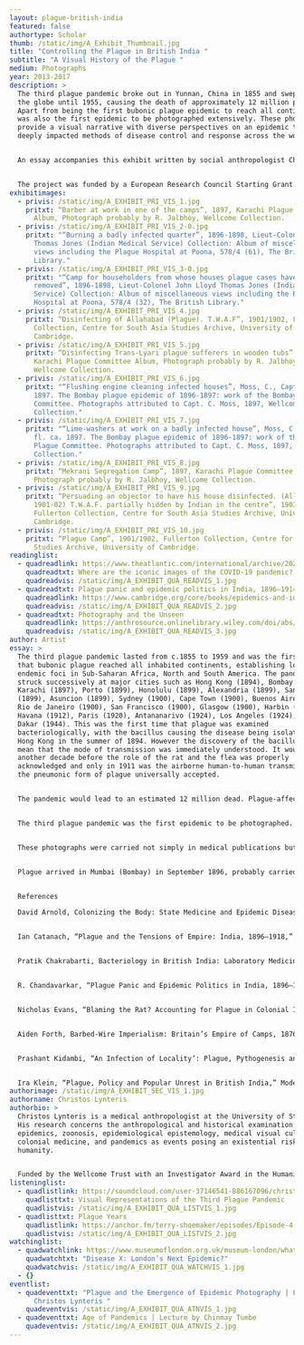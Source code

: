 ```yaml
---
layout: plague-british-india
featured: false
authortype: Scholar
thumb: /static/img/A_Exhibit_Thumbnail.jpg
title: "Controlling the Plague in British India "
subtitle: "A Visual History of the Plague "
medium: Photographs
year: 2013-2017
description: >
  The third plague pandemic broke out in Yunnan, China in 1855 and swept across
  the globe until 1955, causing the death of approximately 12 million people.
  Apart from being the first bubonic plague epidemic to reach all continents, it
  was also the first epidemic to be photographed extensively. These photographs
  provide a visual narrative with diverse perspectives on an epidemic that
  deeply impacted methods of disease control and response across the world.


  An essay accompanies this exhibit written by social anthropologist Christos Lynteris that explores the measures taken by colonial authorities in order to control the spread of the third plague pandemic in India. The exhibit also contains photographs courtesy of the research project on “Visual Representations of the Third Plague Pandemic” led by Christos. 


  The project was funded by a European Research Council Starting Grant (under the European Union's Seventh Framework Programme/European Research Council grant agreement no 336564) and investigated the visualisation of plague during the third pandemic and the way in which this formed a paradigm of epidemic photography. The project has made a large number of plague photographs available to the public through the University of Cambridge’s repository Apollo. 
exhibitimages:
  - privis: /static/img/A_EXHIBIT_PRI_VIS_1.jpg
    pritxt: “Barber at work in one of the camps”, 1897, Karachi Plague Committee
      Album, Photograph probably by R. Jalbhoy, Wellcome Collection.
  - privis: /static/img/A_EXHIBIT_PRI_VIS_2-0.jpg
    pritxt: "“Burning a badly infected quarter”, 1896-1898, Lieut-Colonel John Lloyd
      Thomas Jones (Indian Medical Service) Collection: Album of miscellaneous
      views including the Plague Hospital at Poona, 578/4 (61), The British
      Library."
  - privis: /static/img/A_EXHIBIT_PRI_VIS_3-0.jpg
    pritxt: "“Camp for householders from whose houses plague cases have been
      removed”, 1896-1898, Lieut-Colonel John Lloyd Thomas Jones (Indian Medical
      Service) Collection: Album of miscellaneous views including the Plague
      Hospital at Poona, 578/4 (32), The British Library."
  - privis: /static/img/A_EXHIBIT_PRI_VIS_4.jpg
    pritxt: “Disinfecting of Allahabad (Plague). T.W.A.F”, 1901/1902, Fullerton
      Collection, Centre for South Asia Studies Archive, University of
      Cambridge.
  - privis: /static/img/A_EXHIBIT_PRI_VIS_5.jpg
    pritxt: “Disinfecting Trans-Lyari plague sufferers in wooden tubs”, 1897,
      Karachi Plague Committee Album, Photograph probably by R. Jalbhoy,
      Wellcome Collection.
  - privis: /static/img/A_EXHIBIT_PRI_VIS_6.jpg
    pritxt: "“Flushing engine cleaning infected houses”, Moss, C., Captain, fl. ca.
      1897. The Bombay plague epidemic of 1896-1897: work of the Bombay Plague
      Committee. Photographs attributed to Capt. C. Moss, 1897, Wellcome
      Collection."
  - privis: /static/img/A_EXHIBIT_PRI_VIS_7.jpg
    pritxt: "“Lime-washers at work on a badly infected house”, Moss, C., Captain,
      fl. ca. 1897. The Bombay plague epidemic of 1896-1897: work of the Bombay
      Plague Committee. Photographs attributed to Capt. C. Moss, 1897, Wellcome
      Collection."
  - privis: /static/img/A_EXHIBIT_PRI_VIS_8.jpg
    pritxt: “Mekrani Segregation Camp”, 1897, Karachi Plague Committee Album,
      Photograph probably by R. Jalbhoy, Wellcome Collection.
  - privis: /static/img/A_EXHIBIT_PRI_VIS_9.jpg
    pritxt: “Persuading an objector to have his house disinfected. (Allahabad,
      1901-02) T.W.A.F. partially hidden by Indian in the centre”, 1901/1902,
      Fullerton Collection, Centre for South Asia Studies Archive, University of
      Cambridge.
  - privis: /static/img/A_EXHIBIT_PRI_VIS_10.jpg
    pritxt: “Plague Camp”, 1901/1902, Fullerton Collection, Centre for South Asia
      Studies Archive, University of Cambridge.
readinglist:
  - quadreadlink: https://www.theatlantic.com/international/archive/2021/02/where-are-iconic-images-covid-19-pandemic/618036/?utm_source=pocket-newtab-global-en-GB
    quadreadtxt: Where are the iconic images of the COVID-19 pandemic?
    quadreadvis: /static/img/A_EXHIBIT_QUA_READVIS_1.jpg
  - quadreadtxt: Plague panic and epidemic politics in India, 1896–1914
    quadreadlink: https://www.cambridge.org/core/books/epidemics-and-ideas/plague-panic-and-epidemic-politics-in-india-18961914/0C7AD36256D3711FF139E179A43E5E92
    quadreadvis: /static/img/A_EXHIBIT_QUA_READVIS_2.jpg
  - quadreadtxt: Photography and the Unseen
    quadreadlink: https://anthrosource.onlinelibrary.wiley.com/doi/abs/10.1111/var.12174
    quadreadvis: /static/img/A_EXHIBIT_QUA_READVIS_3.jpg
author: Artist
essay: >
  The third plague pandemic lasted from c.1855 to 1959 and was the first time
  that bubonic plague reached all inhabited continents, establishing long-term
  endemic foci in Sub-Saharan Africa, North and South America. The pandemic
  struck successively at major cities such as Hong Kong (1894), Bombay (1896),
  Karachi (1897), Porto (1899), Honolulu (1899), Alexandria (1899), Santos
  (1899), Asuncion (1899), Sydney (1900), Cape Town (1900), Buenos Aires (1900),
  Rio de Janeiro (1900), San Francisco (1900), Glasgow (1900), Harbin (1910),
  Havana (1912), Paris (1920), Antananarivo (1924), Los Angeles (1924), and
  Dakar (1944). This was the first time that plague was examined
  bacteriologically, with the bacillus causing the disease being isolated in
  Hong Kong in the summer of 1894. However the discovery of the bacillus did not
  mean that the mode of transmission was immediately understood. It would take
  another decade before the role of the rat and the flea was properly
  acknowledged and only in 1911 was the airborne human-to-human transmission of
  the pneumonic form of plague universally accepted. 


  The pandemic would lead to an estimated 12 million dead. Plague-affected locations witnessed the implementation of extraordinary measures for its containments. These were often met with resistance by affected populations, whilst also splitting the medical community in rival camps. It was only with the discovery of antibiotics and the use of effective anti-flea insecticides, after the Second World War, that the pandemic was brought under comprehensive control.


  The third plague pandemic was the first epidemic to be photographed. This extensive photographic record did not simply depict individual outbreaks across the globe. It also played a role in the public negotiation of what caused these epidemics, and how they should be best handled. Issues like the impact of epidemic control on free trade, state and local sovereignty and civil liberties, as well as the efficacy of quarantine, imagined class and race aspects of plague transmission, and the use of segregation as a public health measure, urban planning and the pathogenic potential of native forms of habitation, the role of modern technology in the spread of plague, and the implication of rats and other animals in the spread of the disease were visually commented and negotiated through the unprecedented use of photography in documenting a global pandemic. Plague photography thus contributed not just to a vision of plague as a global scourge, but also to the emergence of a broader pandemic imaginary. 


  These photographs were carried not simply in medical publications but across the lay daily and illustrated press, creating a spectacle of epidemic destruction and technoscientific salvation. Plague photography connected different outbreaks of the disease across the globe in a common aetiological and epidemic control narrative, mobilising visual tropes of the “Black Death” and fostering for the first time a medical and lay experience of the “pandemic”. 


  Plague arrived in Mumbai (Bombay) in September 1896, probably carried there by steamships from Hong Kong. The existence of plague in Bombay – one of the major commercial centres of the British Empire at the time – caused immediate panic in London, where it was felt that the Indian Government were being too slow to respond to an outbreak that had potentially major geopolitical significance. Colonial officials responded in a draconian and largely incoherent manner as plague began to spread from Bombay to other major cities across British India. In February 1897, the government of India promulgated the Epidemic Diseases Act, which effectively created a state of emergency around anti-plague measures. In major cities, far-reaching campaigns were unleashed that involved house-to-house searches by soldiers, forced hospitalisation, and the compulsory disinfection of houses. Disinfection involved a range of measures including deroofing and burning down houses or hosing them with highly acidic solutions, and was based upon the false idea that plague was a disease of ‘locality’. At the same time, colonial authorities implemented the evacuation of cities, towns and villages and the segregation of their inhabitants in a range of plague camps, also based on a false idea that bubonic plague was contagious (i.e. directly transmissible between humans). These invasive measures were, unsurprisingly, deeply unpopular among the affected population, and resulted in sustained resistance and a political crisis for the colonial government. Eventually, the colonial government decided to pursue a more moderate path, and placed an emphasis upon the voluntary nature of anti-plague work. Plague remained in India for several more decades, and between 1896 and 1921 killed an estimated 10 million people. It was, however, also in India that major scientific breakthroughs took place. Most importantly, in 1898 the Pasteurian doctor Paul-Louis Simond established that rats’ fleas were the plague's principal vector. Indeed, scientific work undertaken in the subcontinent in the first two decades of the twentieth century was instrumental in creating new understandings of bubonic plague.


  References

  David Arnold, Colonizing the Body: State Medicine and Epidemic Disease in Nineteenth Century India (Cambridge: Cambridge University Press, 1993).


  Ian Catanach, “Plague and the Tensions of Empire: India, 1896–1918,” In David Arnold (ed.), Imperial Medicine and Indigenous Societies, pp. 149–71 (Manchester: Manchester University Press, 1988).


  Pratik Chakrabarti, Bacteriology in British India: Laboratory Medicine and the Tropics (University of Rochester Press, 2012).


  R. Chandavarkar, “Plague Panic and Epidemic Politics in India, 1896–1914,” in P. Slack (ed.), Epidemics and Ideas: Essays on the Historical Perception of Pestilence, pp. 203–40 (Cambridge: Cambridge University Press, 1992).  


  Nicholas Evans, “Blaming the Rat? Accounting for Plague in Colonial Indian Medicine,” Medicine, Anthropology, Theory 5:3 (2018): 15-42.


  Aiden Forth, Barbed-Wire Imperialism: Britain’s Empire of Camps, 1876-1903 (Berkeley: The University of California Press, 2018).


  Prashant Kidambi, “An Infection of Locality’: Plague, Pythogenesis and the Poor in Bombay, c. 1896–1905,” Urban History 31 (2004): 249­267.


  Ira Klein, “Plague, Policy and Popular Unrest in British India,” Modern Asian Studies 22: 4 (1988): 723–55.
authorimage: /static/img/A_EXHIBIT_SEC_VIS_1.jpg
authorname: Christos Lynteris
authorbio: >
  Christos Lynteris is a medical anthropologist at the University of St Andrews.
  His research concerns the anthropological and historical examination of
  epidemics, zoonosis, epidemiological epistemology, medical visual culture,
  colonial medicine, and pandemics as events posing an existential risk to
  humanity.


  Funded by the Wellcome Trust with an Investigator Award in the Humanities and Social Sciences, Christos’s new project, The Global War Against the Rat and the Epistemic Emergence of Zoonosis (2019-2024), will examine the global history of a foundational but historically neglected process in the development of scientific approaches to zoonosis: the global war against the rat (1898-1948). 
listeninglist:
  - quadlistlink: https://soundcloud.com/user-37146541-886167096/christos-lynteris-march-2018
    quadlisttxt: Visual Representations of the Third Plague Pandemic
    quadlistvis: /static/img/A_EXHIBIT_QUA_LISTVIS_1.jpg
  - quadlisttxt: Plague Years
    quadlistlink: https://anchor.fm/terry-shoemaker/episodes/Episode-4---How-Tribal-Communities-Have-Dealt-with-the-Pandemic-elqe84?fbclid=IwAR2Ht5Mteg-VRjnygYDrIQiLHMXqbWn5EXvmBNQaU-hELxrZrys7_QIwI_4
    quadlistvis: /static/img/A_EXHIBIT_QUA_LISTVIS_2.jpg
watchinglist:
  - quadwatchlink: https://www.museumoflondon.org.uk/museum-london/whats-on/exhibitions/disease-x
    quadwatchtxt: "Disease X: London’s Next Epidemic?"
    quadwatchvis: /static/img/A_EXHIBIT_QUA_WATCHVIS_1.jpg
  - {}
eventlist:
  - quadeventtxt: "Plague and the Emergence of Epidemic Photography | Lecture by
      Christos Lynteris "
    quadeventvis: /static/img/A_EXHIBIT_QUA_ATNVIS_1.jpg
  - quadeventtxt: Age of Pandemics | Lecture by Chinmay Tumbe
    quadeventvis: /static/img/A_EXHIBIT_QUA_ATNVIS_2.jpg
---
```


